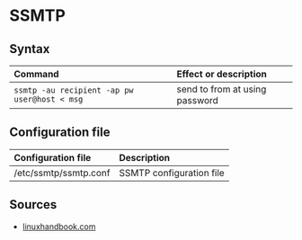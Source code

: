 # SSMTP

## Syntax

Command                                     | Effect or description
:---                                        | :---
`ssmtp -au recipient -ap pw user@host < msg` | send <msg> to <recipient> from <user> at <host> using password <pw>

## Configuration file

Configuration file    | Description
:---                  | :---
/etc/ssmtp/ssmtp.conf | SSMTP configuration file

## Sources
  - [linuxhandbook.com](https://linuxhandbook.com/linux-send-email-ssmtp/)
